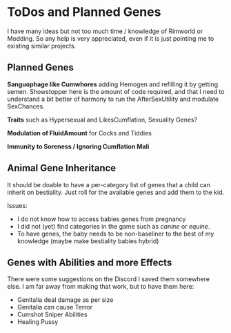 # ToDos and Planned Genes 

I have many ideas but not too much time / knowledge of Rimworld or Modding. 
So any help is very appreciated, even if it is just pointing me to existing similar projects. 

## Planned Genes 

**Sanguophage like Cumwhores** adding Hemogen and refilling it by getting semen. 
Showstopper here is the amount of code required, and that I need to understand a bit better of harmony to run the AfterSexUtility and modulate SexChances. 

**Traits** such as Hypersexual and LikesCumflation, Sexuality Genes?

**Modulation of FluidAmount** for Cocks and Tiddies

**Immunity to Soreness / Ignoring Cumflation Mali** 

## Animal Gene Inheritance 

It should be doable to have a per-category list of genes that a child can inherit on bestiality. 
Just roll for the available genes and add them to the kid.

Issues: 

- I do not know how to access babies genes from pregnancy 
- I did not (yet) find categories in the game such as *canine* or *equine*. 
- To have genes, the baby needs to be non-baseliner to the best of my knowledge (maybe make bestiality babies hybrid)

## Genes with Abilities and more Effects 

There were some suggestions on the Discord I saved them somewhere else. I am far away from making that work, but to have them here: 

- Genitalia deal damage as per size 
- Genitalia can cause Terror
- Cumshot Sniper Abilities
- Healing Pussy
